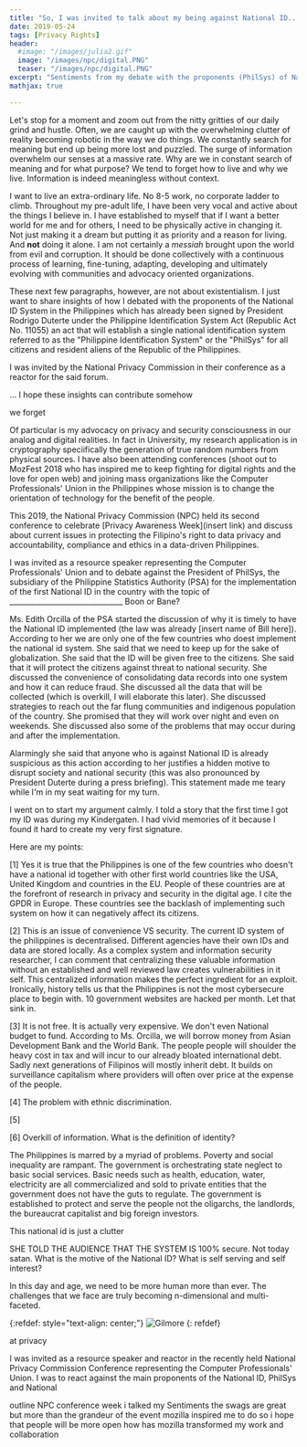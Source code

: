```yaml
---
title: "So, I was invited to talk about my being against National ID...(developing)"
date: 2019-05-24
tags: [Privacy Rights]
header:
  #image: "/images/julia2.gif"
  image: "/images/npc/digital.PNG"
  teaser: "/images/npc/digital.PNG"
excerpt: "Sentiments from my debate with the proponents (PhilSys) of National ID in the Philippines in the second National Privacy Commission Conference."
mathjax: true

---
```

<div id="fb-root"></div>
<script async defer src="https://connect.facebook.net/en_US/sdk.js#xfbml=1&version=v3.2"></script>

Let's stop for a moment and zoom out from the nitty gritties of our daily grind and hustle. Often, we are caught up with the overwhelming clutter of reality becoming robotic in the way we do things. We constantly search for meaning but end up being more lost and puzzled. The surge of information overwhelm our senses at a massive rate. Why are we in constant search of meaning and for what purpose? We tend to forget how to live and why we live. Information is indeed meaningless without context.

I want to live an extra-ordinary life. No 8-5 work, no corporate ladder to climb. Throughout my pre-adult life, I have been very vocal and active about the things I believe in. I have established to myself that if I want a better world for me and for others, I need to be physically active in changing it. Not just making it a dream but putting it as priority and a reason for living. And **not** doing it alone. I am not certainly a *messiah* brought upon the world from evil and corruption. It should be done collectively with a continuous process of learning, fine-tuning, adapting, developing and ultimately evolving with communities and advocacy oriented organizations.

These next few paragraphs, however, are not about existentialism. I just want to share insights of how I debated with the proponents of the National ID System in the Philippines which has already been signed by President Rodrigo Duterte under the Philippine Identification System Act (Republic Act No. 11055) an act that will establish a single national identification system referred to as the "Philippine Identification System" or the "PhilSys" for all citizens and resident aliens of the Republic of the Philippines.

I was invited by the National Privacy Commission in their conference as a reactor for the said forum.



 ... I hope these insights can contribute somehow

we forget



Of particular is my advocacy on privacy and security consciousness in our analog and digital realities. In fact in University, my research application is in cryptography speciifically the generation of true random numbers from physical sources. I have also been attending conferences (shoot out to MozFest 2018 who has inspired me to keep fighting for digital rights and the love for open web) and joining mass organizations like the Computer Professionals' Union in the Philippines whose mission is to change the orientation of technology for the benefit of the people.

This 2019, the National Privacy Commission (NPC) held its second conference to celebrate [Privacy Awareness Week](insert link) and discuss about current issues in protecting the Filipino's right to data privacy and accountability, compliance and ethics in a data-driven Philippines.

I was invited as a resource speaker representing the Computer Professionals' Union and to debate against the President of PhilSys, the subsidiary of the Philippine Statistics Authority (PSA) for the implementation of the first National ID in the country with the topic of _______________________________ Boon or Bane?

Ms. Edith Orcilla of the PSA started the discussion of why it is timely to have the National ID implemented (the law was already [insert name of Bill here]). According to her we are only one of the few countries who doest implement the national id system. She said that we need to keep up for the sake of globalization. She said that the ID will be given free to the citizens. She said that it will protect the citizens against threat to national security. She discussed the convenience of consolidating data records into one system and how it can reduce fraud. She discussed all the data that will be collected (which is overkill, I will elaborate this later). She discussed strategies to reach out the far flung communities and indigenous population of the country. She promised that they will work over night and even on weekends. She discussed also some of the problems that may occur during and after the implementation.

Alarmingly she said that anyone who is against National ID is already suspicious as this action according to her justifies a hidden motive to disrupt society and national security (this was also pronounced by President Duterte during a press briefing). This statement made me teary while I'm in my seat waiting for my turn.

I went on to start my argument calmly. I told a story that the first time I got my ID was during my Kindergaten. I had vivid memories of it because I found it hard to create my very first signature.

Here are my points:

[1] Yes it is true that the Philippines is one of the few countries who doesn't have a national id together with other first world countries like the USA, United Kingdom and countries in the EU. People of these countries are at the forefront of research in privacy and security in the digital age. I cite the GPDR in Europe. These countries see the backlash of implementing such system on how it can negatively affect its citizens.

[2] This is an issue of convenience VS security. The current ID system of the philippines is decentralised. Different agencies have their own IDs and data are stored locally. As a complex system and information security researcher, I can comment that centralizing these valuable information without an established and well reviewed law creates vulnerabilities in it self. This centralized information makes the perfect ingredient for an exploit. Ironically, history tells us that the Philippines is not the most cybersecure place to begin with. 10 government websites are hacked per month. Let that sink in.

[3] It is not free. It is actually very expensive. We don't even National budget to fund. According to Ms. Orcilla, we will borrow money from Asian Development Bank and the World Bank. The people people will shoulder the heavy cost in tax and will incur to our already bloated international debt. Sadly next generations of Filipinos will mostly inherit debt. It builds on surveillance capitalism where providers will often over price at the expense of the people.

[4] The problem with ethnic discrimination.

[5]

[6] Overkill of information.
What is the definition of identity?

The Philippines is marred by a myriad of problems. Poverty and social inequality are rampant. The government is orchestrating state neglect to basic social services. Basic needs such as health, education, water, electricity are all commercialized and sold to private entities that the government does not have the guts to regulate. The government is established to protect and serve the people not the oligarchs, the landlords, the bureaucrat capitalist and big foreign investors.

This national id is just a clutter


SHE TOLD THE AUDIENCE THAT THE SYSTEM IS 100% secure. Not today satan.
What is the motive of the National ID? What is self serving and self interest?

In this day and age, we need to be more human more than ever. The challenges that we face are truly becoming n-dimensional and multi-faceted.

{:refdef: style="text-align: center;"}
<img src="{{ site.url }}{{ site.baseurl }}/images/npc/backdrop.jpg" alt="Gilmore" class="center">
{: refdef}


at privacy

I was invited as a resource speaker and reactor in the recently held National Privacy Commission Conference representing the Computer Professionals' Union. I was to react against the main proponents of the National ID, PhilSys and National

outline
NPC conference week
i talked
my Sentiments
the swags are great but more than the grandeur of the event
mozilla inspired me to do so
i hope that people will be more open
how has mozilla transformed my work and collaboration


<script async src="//pagead2.googlesyndication.com/pagead/js/adsbygoogle.js"></script>
<script>
  (adsbygoogle = window.adsbygoogle || []).push({
    google_ad_client: "ca-pub-6410209740119334",
    enable_page_level_ads: true
  });
</script>

<div class="fb-comments" data-href="https://albertyumol.github.io/" data-numposts="5"></div>
